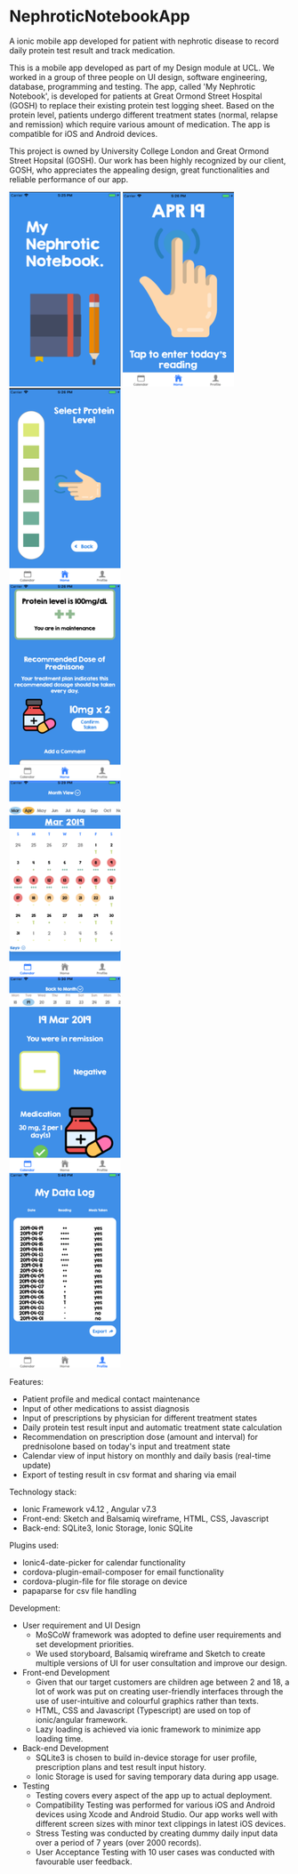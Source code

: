 # NephroticNotebookApp
A ionic mobile app developed for patient with nephrotic disease to record daily protein test result and track medication.

This is a mobile app developed as part of my Design module at UCL. We worked in a group of three people on UI design, software engineering, database, programming and testing. The app, called 'My Nephrotic Notebook', is developed for patients at Great Ormond Street Hospital (GOSH) to replace their existing protein test logging sheet. Based on the protein level, patients undergo different treatment states (normal, relapse and remission) which require various amount of medication. The app is compatible for iOS and Android devices.

This project is owned by University College London and Great Ormond Street Hopsital (GOSH). Our work has been highly recognized by our client, GOSH, who appreciates the appealing design, great functionalities and reliable performance of our app.

<link href="style.css" rel="stylesheet"></link>

<div class="sceenshot">
<img src="https://github.com/annietsang23/NephroticNotebookApp/blob/master/screenshots/Picture1.png" width="200" height="350" title="Splash screen"> <img src="https://github.com/annietsang23/NephroticNotebookApp/blob/master/screenshots/Picture4.png" width="200" height="350" title="Homepage">
</div>
<div class="sceenshot">
<img src="https://github.com/annietsang23/NephroticNotebookApp/blob/master/screenshots/Picture5.png" width="200" height="350" title="Input reading">
</div>
<div class="sceenshot">
<img src="https://github.com/annietsang23/NephroticNotebookApp/blob/master/screenshots/Picture6.png" width="200" height="350" title="Prescription advice">
</div>
<div class="sceenshot">
<img src="https://github.com/annietsang23/NephroticNotebookApp/blob/master/screenshots/Picture7.png" width="200" height="350" title="Calendar view (monthly)">
</div>
<div class="sceenshot">
<img src="https://github.com/annietsang23/NephroticNotebookApp/blob/master/screenshots/Picture8.png" width="200" height="350" title="Calendar view (daily)">
</div>
<div class="sceenshot">
<img src="https://github.com/annietsang23/NephroticNotebookApp/blob/master/screenshots/Picture9.png" width="200" height="350" title="Export data">
</div>

Features:
- Patient profile and medical contact maintenance
- Input of other medications to assist diagnosis
- Input of prescriptions by physician for different treatment states
- Daily protein test result input and automatic treatment state calculation
- Recommendation on prescription dose (amount and interval) for prednisolone based on today's input and treatment state
- Calendar view of input history on monthly and daily basis (real-time update)
- Export of testing result in csv format and sharing via email

Technology stack:
- Ionic Framework v4.12 , Angular v7.3
- Front-end: Sketch and Balsamiq wireframe, HTML, CSS, Javascript
- Back-end: SQLite3, Ionic Storage, Ionic SQLite

Plugins used:
- Ionic4-date-picker for calendar functionality
- cordova-plugin-email-composer for email functionality
- cordova-plugin-file for file storage on device
- papaparse for csv file handling

Development:
- User requirement and UI Design
  - MoSCoW framework was adopted to define user requirements and set development priorities.
  - We used storyboard, Balsamiq wireframe and Sketch to create multiple versions of UI for user consultation and improve our     design. 
- Front-end Development
  - Given that our target customers are children age between 2 and 18, a lot of work was put on creating user-friendly           interfaces through the use of user-intuitive and colourful graphics rather than texts.
  - HTML, CSS and Javascript (Typescript) are used on top of ionic/angular framework.
  - Lazy loading is achieved via ionic framework to minimize app loading time.
- Back-end Development
  - SQLite3 is chosen to build in-device storage for user profile, prescription plans and test result input history.
  - Ionic Storage is used for saving temporary data during app usage.
- Testing
  - Testing covers every aspect of the app up to actual deployment.
  - Compatibility Testing was performed for various iOS and Android devices using Xcode and Android Studio. Our app works well with different screen sizes with minor text clippings in latest iOS devices.
  - Stress Testing was conducted by creating dummy daily input data over a period of 7 years (over 2000 records). 
  - User Acceptance Testing with 10 user cases was conducted with favourable user feedback.
